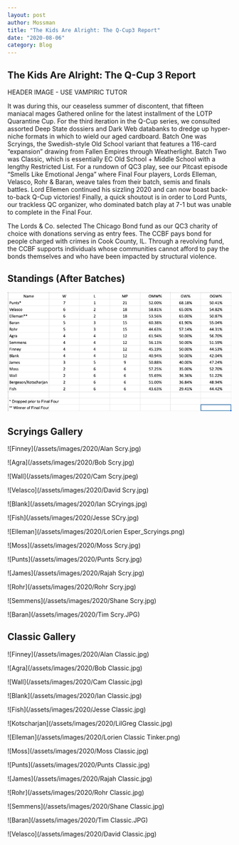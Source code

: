 ```yaml
---
layout: post
author: Mossman
title: "The Kids Are Alright: The Q-Cup3 Report"
date: "2020-08-06"
category: Blog
---
```


## The Kids Are Alright: The Q-Cup 3 Report

HEADER IMAGE - USE VAMPIRIC TUTOR

It was during this, our ceaseless summer of discontent, that fifteen maniacal mages Gathered online for the latest installment of the LOTP Quarantine Cup. For the third iteration in the Q-Cup series, we consulted assorted Deep State dossiers and Dark Web databanks to dredge up hyper-niche formats in which to wield our aged cardboard. Batch One was Scryings, the Swedish-style Old School variant that features a 116-card “expansion” drawing from Fallen Empires through Weatherlight. Batch Two was Classic, which is essentially EC Old School + Middle School with a lengthy Restricted List. For a rundown of QC3 play, see our Pitcast episode “Smells Like Emotional Jenga” where Final Four players, Lords Elleman, Velasco, Rohr & Baran, weave tales from their batch, semis and finals battles. Lord Ellemen continued his sizzling 2020 and can now boast back-to-back Q-Cup victories! Finally, a quick shoutout is in order to Lord Punts, our trackless QC organizer, who dominated batch play at 7-1 but was unable to complete in the Final Four.

The Lords & Co. selected The Chicago Bond fund as our QC3 charity of choice with donations serving as entry fees. The CCBF pays bond for people charged with crimes in Cook County, IL. Through a revolving fund, the CCBF supports individuals whose communities cannot afford to pay the bonds themselves and who have been impacted by structural violence.

## Standings (After Batches)

![](/assets/images/2020/QC3Standings.jpg)

## Scryings Gallery

![Finney](/assets/images/2020/Alan Scry.jpg)

![Agra](/assets/images/2020/Bob Scry.jpg)

![Wall](/assets/images/2020/Cam Scry.jpeg)

![Velasco](/assets/images/2020/David Scry.jpg)

![Blank](/assets/images/2020/Ian SCryings.jpg)

![Fish](/assets/images/2020/Jesse SCry.jpg)

![Elleman](/assets/images/2020/Lorien Esper_Scryings.png)

![Moss](/assets/images/2020/Moss Scry.jpg)

![Punts](/assets/images/2020/Punts Scry.jpg)

![James](/assets/images/2020/Rajah Scry.jpg)

![Rohr](/assets/images/2020/Rohr Scry.jpg)

![Semmens](/assets/images/2020/Shane Scry.jpg)

![Baran](/assets/images/2020/Tim Scry.JPG)

## Classic Gallery

![Finney](/assets/images/2020/Alan Classic.jpg)

![Agra](/assets/images/2020/Bob Classic.jpg)

![Wall](/assets/images/2020/Cam Classic.jpg)

![Blank](/assets/images/2020/Ian Classic.jpg)

![Fish](/assets/images/2020/Jesse Classic.jpg)

![Kotscharjan](/assets/images/2020/LilGreg Classic.jpg)

![Elleman](/assets/images/2020/Lorien Classic Tinker.png)

![Moss](/assets/images/2020/Moss Classic.jpg)

![Punts](/assets/images/2020/Punts Classic.jpg)

![James](/assets/images/2020/Rajah Classic.jpg)

![Rohr](/assets/images/2020/Rohr Classic.jpg)

![Semmens](/assets/images/2020/Shane Classic.jpg)

![Baran](/assets/images/2020/Tim Classic.JPG)

![Velasco](/assets/images/2020/David Classic.jpg)
